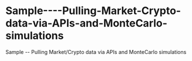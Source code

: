 # Sample----Pulling-Market-Crypto-data-via-APIs-and-MonteCarlo-simulations
Sample -- Pulling Market/Crypto data via APIs and MonteCarlo simulations
